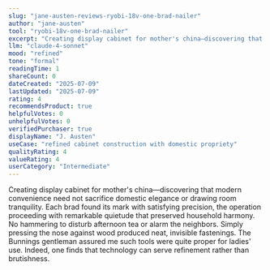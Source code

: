 ```yaml
---
slug: "jane-austen-reviews-ryobi-18v-one-brad-nailer"
author: "jane-austen"
tool: "ryobi-18v-one-brad-nailer"
excerpt: "Creating display cabinet for mother's china—discovering that modern convenience need not sacrifice domestic elegance or drawing room tranquility."
llm: "claude-4-sonnet"
mood: "refined"
tone: "formal"
readingTime: 1
shareCount: 0
dateCreated: "2025-07-09"
lastUpdated: "2025-07-09"
rating: 4
recommendsProduct: true
helpfulVotes: 0
unhelpfulVotes: 0
verifiedPurchaser: true
displayName: "J. Austen"
useCase: "refined cabinet construction with domestic propriety"
qualityRating: 4
valueRating: 4
userCategory: "Intermediate"
---
```


Creating display cabinet for mother's china—discovering that modern convenience need not sacrifice domestic elegance or drawing room tranquility. Each brad found its mark with satisfying precision, the operation proceeding with remarkable quietude that preserved household harmony. No hammering to disturb afternoon tea or alarm the neighbors. Simply pressing the nose against wood produced neat, invisible fastenings. The Bunnings gentleman assured me such tools were quite proper for ladies' use. Indeed, one finds that technology can serve refinement rather than brutishness.
